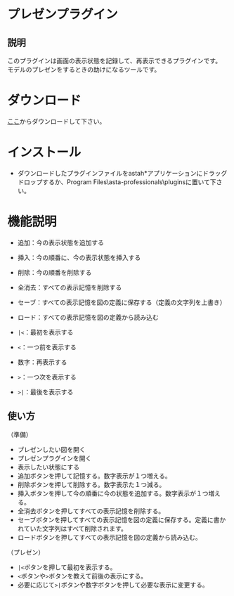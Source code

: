 # プレゼンプラグイン

## 説明
このプラグインは画面の表示状態を記録して、再表示できるプラグインです。
モデルのプレゼンをするときの助けになるツールです。

# ダウンロード
[ここ](https://github.com/snytng/presen/raw/master/target/presen-0.1.2.jar)からダウンロードして下さい。

# インストール
- ダウンロードしたプラグインファイルをastah*アプリケーションにドラッグドロップするか、Program Files\asta-professionals\pluginsに置いて下さい。

# 機能説明
- 追加：今の表示状態を追加する
- 挿入：今の順番に、今の表示状態を挿入する
- 削除：今の順番を削除する
- 全消去：すべての表示記憶を削除する

- セーブ：すべての表示記憶を図の定義に保存する（定義の文字列を上書き）
- ロード：すべての表示記憶を図の定義から読み込む

- `|<`：最初を表示する
- `<`：一つ前を表示する
- 数字：再表示する
- `>`：一つ次を表示する
- `>|`：最後を表示する


## 使い方
（準備）
- プレゼンしたい図を開く
- プレゼンプラグインを開く
- 表示したい状態にする
- 追加ボタンを押して記憶する。数字表示が１つ増える。
- 削除ボタンを押して削除する。数字表示た１つ減る。
- 挿入ボタンを押して今の順番に今の状態を追加する。数字表示が１つ増える。
- 全消去ボタンを押してすべての表示記憶を削除する。
- セーブボタンを押してすべての表示記憶を図の定義に保存する。定義に書かれていた文字列はすべて削除されます。
- ロードボタンを押してすべての表示記憶を図の定義から読み込む。

（プレゼン）
- `|<`ボタンを押して最初を表示する。
- `<`ボタンや`>`ボタンを教えて前後の表示にする。
- 必要に応じて`>|`ボタンや数字ボタンを押して必要な表示に変更する。

